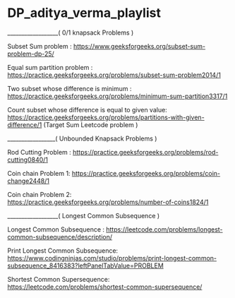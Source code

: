 # DP_aditya_verma_playlist


__________________( 0/1 knapsack Problems )



Subset Sum problem : https://www.geeksforgeeks.org/subset-sum-problem-dp-25/

Equal sum partition problem : https://practice.geeksforgeeks.org/problems/subset-sum-problem2014/1

Two subset whose difference is minimum : https://practice.geeksforgeeks.org/problems/minimum-sum-partition3317/1

Count subset whose difference is equal to given value: https://practice.geeksforgeeks.org/problems/partitions-with-given-difference/1 (Target Sum Leetcode problem )



_________________( Unbounded Knapsack Problems )

Rod Cutting Problem : https://practice.geeksforgeeks.org/problems/rod-cutting0840/1

Coin chain Problem 1: https://practice.geeksforgeeks.org/problems/coin-change2448/1

Coin chain Problem 2: https://practice.geeksforgeeks.org/problems/number-of-coins1824/1




__________________( Longest Common Subsequence )

Longest Common Subsequence : https://leetcode.com/problems/longest-common-subsequence/description/

Print Longest Common Subsequence: https://www.codingninjas.com/studio/problems/print-longest-common-subsequence_8416383?leftPanelTabValue=PROBLEM

Shortest Common Supersequence: https://leetcode.com/problems/shortest-common-supersequence/
